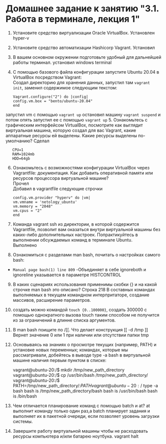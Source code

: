 # Домашнее задание к занятию "3.1. Работа в терминале, лекция 1"
1. Установите средство виртуализации Oracle VirtualBox.
Установлен hyper-v
2. Установите средство автоматизации Hashicorp Vagrant.
Установил
3. В вашем основном окружении подготовьте удобный для дальнейшей работы терминал.
установил windows terminal
4. С помощью базового файла конфигурации запустите Ubuntu 20.04 в VirtualBox посредством Vagrant:  
Создал директорию для хранения данных, запустил там `vagrant init`, заменил содержимое следующим текстом:

       Vagrant.configure("2") do |config|  
       config.vm.box = "bento/ubuntu-20.04"  
       end
запустил vm с помощью `vagrant up`
остановил машину `vagrant suspend` и потом опять запустил ее с помощью `vagrant up`
5. Ознакомьтесь с графическим интерфейсом VirtualBox, посмотрите как выглядит виртуальная машина, которую создал для вас Vagrant, какие аппаратные ресурсы ей выделены. Какие ресурсы выделены по-умолчанию?
Сделал

       CPU=1
       RAM=1024mb
       HDD=64gb
6. Ознакомьтесь с возможностями конфигурации VirtualBox через Vagrantfile: документация. Как добавить оперативной памяти или ресурсов процессора виртуальной машине?  
Прочел  
Добавил в vagrantfile следующие строчки

       config.vm.provider "hyperv" do |vm|
       vm.vmname = 'netology_ubuntu'
       vm.memory = "2048"
       vm.cpus = "2"
       end
7. Команда vagrant ssh из директории, в которой содержится Vagrantfile, позволит вам оказаться внутри виртуальной машины без каких-либо дополнительных настроек. Попрактикуйтесь в выполнении обсуждаемых команд в терминале Ubuntu.  
Выполнено
8. Ознакомиться с разделами man bash, почитать о настройках самого bash:  
- `Manual page bash(1) line 809`
-Объединяет в себе ignoreboth и ignoreline указывается в параметре HISTCONTROL
9. В каких сценариях использования применимы скобки {} и на какой строчке man bash это описано?
Строка 218 В составных командах выполняемых в текущем командном интерпритаторе, создание массивов, расширение параметров.
10. создать можно командой `touch {0..100000}`, создать 300000 с помощью однократного вызова touch таким способом не получится из за ограничений в длинне списка аргументов.
11. В man bash поищите по /\[\[. Что делает конструкция [[ -d /tmp ]]
Вернет значение 0 или 1 при наличии или отсутствии папки tmp
12. Основываясь на знаниях о просмотре текущих (например, PATH) и установке новых переменных; командах, которые мы рассматривали, добейтесь в выводе type -a bash в виртуальной машине наличия первым пунктом в списке:  

       vagrant@ubuntu-20:/$ mkdir /tmp/new_path_directory
       vagrant@ubuntu-20:/$ cp /usr/bin/bash /tmp/new_path_directory/
       vagrant@ubuntu-20:/$ PATH=/tmp/new_path_directory/:$PATH
       vagrant@ubuntu-20:/$ type -a bash
       bash is /tmp/new_path_directory/bash
       bash is /usr/bin/bash
       bash is /bin/bash
13. Чем отличается планирование команд с помощью batch и at?
at выполнит команду только один раз,а batch планирует задания и выполняет их в пакетной очереди, если позволяет уровень загрузки системы.
14. Завершите работу виртуальной машины чтобы не расходовать ресурсы компьютера и/или батарею ноутбука.
vagrant halt



